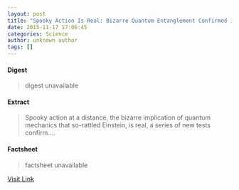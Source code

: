 ```yaml
---
layout: post
title: "Spooky Action Is Real: Bizarre Quantum Entanglement Confirmed in New Tests"
date: 2015-11-17 17:06:45
categories: Science
author: unknown author
tags: []
---
```



#### Digest
>digest unavailable

#### Extract
>Spooky action at a distance, the bizarre implication of quantum mechanics that so-rattled Einstein, is real, a series of new tests confirm....

#### Factsheet
>factsheet unavailable

[Visit Link](http://www.livescience.com/52811-spooky-action-is-real.html)


